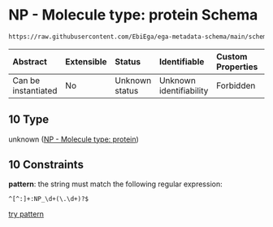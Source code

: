 # NP - Molecule type: protein Schema

```txt
https://raw.githubusercontent.com/EbiEga/ega-metadata-schema/main/schemas/EGA.common-definitions.json#/$defs/curieRefseqPattern/oneOf/10
```



| Abstract            | Extensible | Status         | Identifiable            | Custom Properties | Additional Properties | Access Restrictions | Defined In                                                                                           |
| :------------------ | :--------- | :------------- | :---------------------- | :---------------- | :-------------------- | :------------------ | :--------------------------------------------------------------------------------------------------- |
| Can be instantiated | No         | Unknown status | Unknown identifiability | Forbidden         | Allowed               | none                | [EGA.common-definitions.json\*](../../../schemas/EGA.common-definitions.json "open original schema") |

## 10 Type

unknown ([NP - Molecule type: protein](ega-4-defs-refseq-accessions-data1098-curie-pattern-oneof-np---molecule-type-protein.md))

## 10 Constraints

**pattern**: the string must match the following regular expression:&#x20;

```regexp
^[^:]+:NP_\d+(\.\d+)?$
```

[try pattern](https://regexr.com/?expression=%5E%5B%5E%3A%5D%2B%3ANP_%5Cd%2B\(%5C.%5Cd%2B\)%3F%24 "try regular expression with regexr.com")
